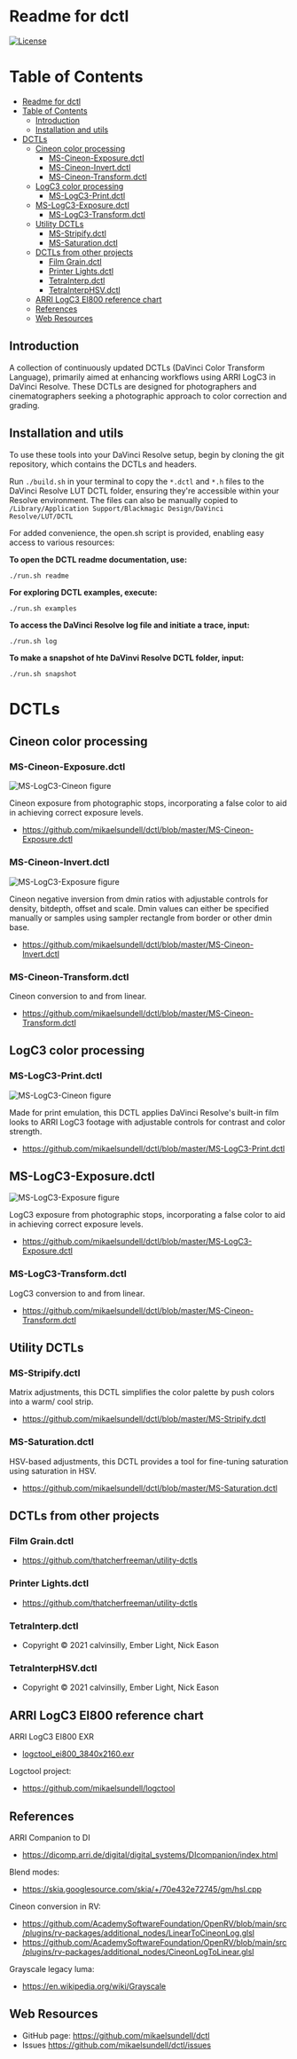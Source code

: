 Readme for dctl
====================

[![License](https://img.shields.io/badge/license-BSD%203--Clause-blue.svg?style=flat-square)](https://github.com/mikaelsundell/icloud-snapshot/blob/master/license.md)

Table of Contents
=================

- [Readme for dctl](#readme-for-dctl)
- [Table of Contents](#table-of-contents)
  - [Introduction](#introduction)
  - [Installation and utils](#installation-and-utils)
- [DCTLs](#dctls)
  - [Cineon color processing](#cineon-color-processing)
    - [MS-Cineon-Exposure.dctl](#ms-cineon-exposuredctl)
    - [MS-Cineon-Invert.dctl](#ms-cineon-invertdctl)
    - [MS-Cineon-Transform.dctl](#ms-cineon-transformdctl)
  - [LogC3 color processing](#logc3-color-processing)
    - [MS-LogC3-Print.dctl](#ms-logc3-printdctl)
  - [MS-LogC3-Exposure.dctl](#ms-logc3-exposuredctl)
    - [MS-LogC3-Transform.dctl](#ms-logc3-transformdctl)
  - [Utility DCTLs](#utility-dctls)
    - [MS-Stripify.dctl](#ms-stripifydctl)
    - [MS-Saturation.dctl](#ms-saturationdctl)
  - [DCTLs from other projects](#dctls-from-other-projects)
    - [Film Grain.dctl](#film-graindctl)
    - [Printer Lights.dctl](#printer-lightsdctl)
    - [TetraInterp.dctl](#tetrainterpdctl)
    - [TetraInterpHSV.dctl](#tetrainterphsvdctl)
  - [ARRI LogC3 EI800 reference chart](#arri-logc3-ei800-reference-chart)
  - [References](#references)
  - [Web Resources](#web-resources)

Introduction
---------

A collection of continuously updated DCTLs (DaVinci Color Transform Language), primarily aimed at enhancing workflows using ARRI LogC3 in DaVinci Resolve. These DCTLs are  designed for photographers and cinematographers seeking a photographic approach to color correction and grading.
  
Installation and utils
---------

To use these tools into your DaVinci Resolve setup, begin by cloning the git repository, which contains the DCTLs and headers.

Run `./build.sh` in your terminal to copy the `*.dctl` and `*.h` files to the DaVinci Resolve LUT DCTL folder, ensuring they're accessible within your Resolve environment. The files can also be manually copied to `/Library/Application Support/Blackmagic Design/DaVinci Resolve/LUT/DCTL`

For added convenience, the open.sh script is provided, enabling easy access to various resources:

**To open the DCTL readme documentation, use:**

```shell
./run.sh readme
````

**For exploring DCTL examples, execute:**

```shell
./run.sh examples
````

**To access the DaVinci Resolve log file and initiate a trace, input:**

```shell
./run.sh log
````

**To make a snapshot of hte DaVinvi Resolve DCTL folder, input:**

```shell
./run.sh snapshot
````

# DCTLs

## Cineon color processing

### MS-Cineon-Exposure.dctl

![MS-LogC3-Cineon figure](resources/MS-Cineon-Exposure.png "MS-Cineon-Exposure")

Cineon exposure from photographic stops, incorporating a false color to aid in achieving correct exposure levels.

- https://github.com/mikaelsundell/dctl/blob/master/MS-Cineon-Exposure.dctl

### MS-Cineon-Invert.dctl

![MS-LogC3-Exposure figure](resources/MS-Cineon-Invert.png "MS-LogC3-Invert")

Cineon negative inversion from dmin ratios with adjustable controls for density, bitdepth, offset and scale. Dmin values can either be specified manually or samples using sampler rectangle from border or other dmin base.

- https://github.com/mikaelsundell/dctl/blob/master/MS-Cineon-Invert.dctl



### MS-Cineon-Transform.dctl

Cineon conversion to and from linear. 

- https://github.com/mikaelsundell/dctl/blob/master/MS-Cineon-Transform.dctl


## LogC3 color processing

### MS-LogC3-Print.dctl

![MS-LogC3-Cineon figure](resources/MS-LogC3-Print.png "MS-Cineon-Exposure")

Made for print emulation, this DCTL applies DaVinci Resolve's built-in film looks to ARRI LogC3 footage with adjustable controls for contrast and color strength.

- https://github.com/mikaelsundell/dctl/blob/master/MS-LogC3-Print.dctl


## MS-LogC3-Exposure.dctl

![MS-LogC3-Exposure figure](resources/MS-LogC3-Exposure.png "MS-LogC3-Exposure")

LogC3 exposure from photographic stops, incorporating a false color to aid in achieving correct exposure levels.

- https://github.com/mikaelsundell/dctl/blob/master/MS-LogC3-Exposure.dctl

### MS-LogC3-Transform.dctl

LogC3 conversion to and from linear. 

- https://github.com/mikaelsundell/dctl/blob/master/MS-Cineon-Transform.dctl


## Utility DCTLs

### MS-Stripify.dctl

Matrix adjustments, this DCTL simplifies the color palette by push colors into a warm/ cool strip.

- https://github.com/mikaelsundell/dctl/blob/master/MS-Stripify.dctl

### MS-Saturation.dctl

HSV-based adjustments, this DCTL provides a tool for fine-tuning saturation using saturation in HSV.

- https://github.com/mikaelsundell/dctl/blob/master/MS-Saturation.dctl

## DCTLs from other projects

### Film Grain.dctl

- https://github.com/thatcherfreeman/utility-dctls

### Printer Lights.dctl

- https://github.com/thatcherfreeman/utility-dctls

### TetraInterp.dctl

- Copyright © 2021 calvinsilly, Ember Light, Nick Eason

### TetraInterpHSV.dctl

- Copyright © 2021 calvinsilly, Ember Light, Nick Eason

## ARRI LogC3 EI800 reference chart

ARRI LogC3 EI800 EXR

- [logctool_ei800_3840x2160.exr](resources/logctool_ei800_3840x2160.exr)

Logctool project:

- https://github.com/mikaelsundell/logctool


References
---------

ARRI Companion to DI
* https://dicomp.arri.de/digital/digital_systems/DIcompanion/index.html
  
Blend modes:
* https://skia.googlesource.com/skia/+/70e432e72745/gm/hsl.cpp

Cineon conversion in RV:
* https://github.com/AcademySoftwareFoundation/OpenRV/blob/main/src/plugins/rv-packages/additional_nodes/LinearToCineonLog.glsl
* https://github.com/AcademySoftwareFoundation/OpenRV/blob/main/src/plugins/rv-packages/additional_nodes/CineonLogToLinear.glsl

Grayscale legacy luma:
* https://en.wikipedia.org/wiki/Grayscale


 Web Resources
-------------

* GitHub page:        https://github.com/mikaelsundell/dctl
* Issues              https://github.com/mikaelsundell/dctl/issues
